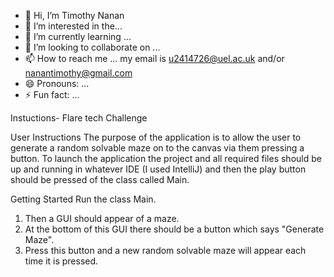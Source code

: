 - 👋 Hi, I’m Timothy Nanan
- 👀 I’m interested in the...
- 🌱 I’m currently learning ...
- 💞️ I’m looking to collaborate on ...
- 📫 How to reach me ... my email is u2414726@uel.ac.uk and/or nanantimothy@gmail.com
- 😄 Pronouns: ...
- ⚡ Fun fact: ...


Instuctions- Flare tech Challenge

User Instructions
The purpose of the application is to allow the user to generate a random solvable maze on to the canvas via them pressing a button. 
To launch the application the project and all required files should be up and running in whatever IDE (I used IntelliJ) and then the play button should be pressed of the class called Main.

Getting Started
 Run the class Main.
1.	Then a GUI should appear of a maze.
2.	At the bottom of this GUI there should be a button which says "Generate Maze".
3.  Press this button and a new random solvable maze will appear each time it is pressed.



<!---
TimothyNanan/TimothyNanan is a ✨ special ✨ repository because its `README.md` (this file) appears on your GitHub profile.
You can click the Preview link to take a look at your changes.
--->
